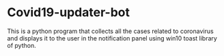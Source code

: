 # Covid19-updater-bot
This is a python program that collects all the cases related to coronavirus and displays it to the user in the notification panel using win10 toast library of python.
